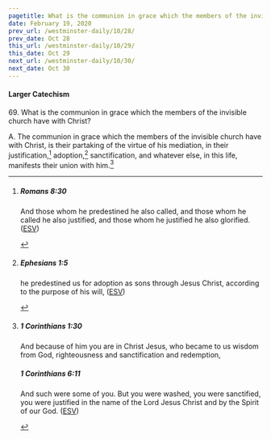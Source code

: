 ```yaml
---
pagetitle: What is the communion in grace which the members of the invisible church have with Christ?
date: February 19, 2020
prev_url: /westminster-daily/10/28/
prev_date: Oct 28
this_url: /westminster-daily/10/29/
this_date: Oct 29
next_url: /westminster-daily/10/30/
next_date: Oct 30
---
```


#### Larger Catechism

69\. What is the communion in grace which the members of the invisible church have with Christ?

A. The communion in grace which the members of the invisible church have with Christ, is their partaking of the virtue of his mediation, in their justification,[^fnref:wlc1] adoption,[^fnref:wlc2] sanctification, and whatever else, in this life, manifests their union with him.[^fnref:wlc3]


[^fnref:wlc1]: <div class="esv"><h5>Romans 8:30</h5> <div class="esv-text"><p id="p45008030.01-1">And those whom he predestined he also called, and those whom he called he also justified, and those whom he justified he also glorified.  (<a href="http://www.esv.org" class="copyright">ESV</a>)</p> </div> </div>

[^fnref:wlc2]: <div class="esv"><h5>Ephesians 1:5</h5> <div class="esv-text"><p id="p49001005.01-1">he predestined us for adoption as sons through Jesus Christ, according to the purpose of his will,  (<a href="http://www.esv.org" class="copyright">ESV</a>)</p> </div> </div>

[^fnref:wlc3]: <div class="esv"><h5>1 Corinthians 1:30</h5> <div class="esv-text"><p id="p46001030.01-1">And because of him you are in Christ Jesus, who became to us wisdom from God, righteousness and sanctification and redemption,</p> </div><h5>1 Corinthians 6:11</h5> <div class="esv-text"><p id="p46006011.01-2">And such were some of you. But you were washed, you were sanctified, you were justified in the name of the Lord Jesus Christ and by the Spirit of our God.  (<a href="http://www.esv.org" class="copyright">ESV</a>)</p> </div> </div>

